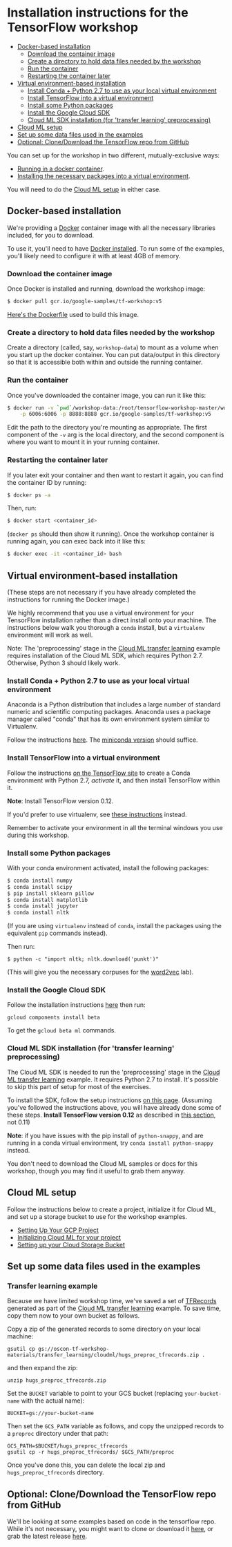 

# Installation instructions for the TensorFlow workshop

  - [Docker-based installation](#docker-based-installation)
    - [Download the container image](#download-the-container-image)
    - [Create a directory to hold data files needed by the workshop](#create-a-directory-to-hold-data-files-needed-by-the-workshop)
    - [Run the container](#run-the-container)
    - [Restarting the container later](#restarting-the-container-later)
  - [Virtual environment-based installation](#virtual-environment-based-installation)
    - [Install Conda + Python 2.7 to use as your local virtual environment](#install-conda--python-27-to-use-as-your-local-virtual-environment)
    - [Install TensorFlow into a virtual environment](#install-tensorflow-into-a-virtual-environment)
    - [Install some Python packages](#install-some-python-packages)
    - [Install the Google Cloud SDK](#install-the-google-cloud-sdk)
    - [Cloud ML SDK installation (for 'transfer learning' preprocessing)](#cloud-ml-sdk-installation-for-transfer-learning-preprocessing)
  - [Cloud ML setup](#cloud-ml-setup)
  - [Set up some data files used in the examples](#set-up-some-data-files-used-in-the-examples)
  - [Optional: Clone/Download the TensorFlow repo from GitHub](#optional-clonedownload-the-tensorflow-repo-from-github)

You can set up for the workshop in two different, mutually-exclusive ways:

- [Running in a docker container](#docker-based-installation).
- [Installing the necessary packages into a virtual environment](#virtual-environment-based-installation).

You will need to do the [Cloud ML setup](#cloud-ml-setup) in either case.

## Docker-based installation

We're providing a [Docker](https://www.docker.com/) container image with all the necessary libraries included, for you to download.

To use it, you'll need to have [Docker installed](https://docs.docker.com/engine/installation/). To run some of the examples, you'll likely need to configure it with at least 4GB of memory.

### Download the container image

Once Docker is installed and running, download the workshop image:

```sh
$ docker pull gcr.io/google-samples/tf-workshop:v5
```

[Here's the Dockerfile](https://github.com/amygdala/tensorflow-workshop/tree/master/workshop_image) used to build this image.

### Create a directory to hold data files needed by the workshop

Create a directory (called, say, `workshop-data`) to mount as a volume when you start up the docker container.  You can put data/output in this directory so that it is accessible both within and outside the running container.

### Run the container

Once you've downloaded the container image, you can run it like this:

```sh
$ docker run -v `pwd`/workshop-data:/root/tensorflow-workshop-master/workshop-data -it \
    -p 6006:6006 -p 8888:8888 gcr.io/google-samples/tf-workshop:v5
```

Edit the path to the directory you're mounting as appropriate. The first component of the `-v` arg is the local directory, and the second component is where you want to mount it in your running container.

### Restarting the container later

If you later exit your container and then want to restart it again, you can find the container ID by running:

```sh
$ docker ps -a
```

Then, run:

```sh
$ docker start <container_id>
```

(`docker ps` should then show it running). Once the workshop container is running again, you can exec back into it like this:

```sh
$ docker exec -it <container_id> bash
```

## Virtual environment-based installation

(These steps are not necessary if you have already completed the instructions for running the Docker image.)

We highly recommend that you use a virtual environment for your TensorFlow installation rather than a direct install onto your machine.  The instructions below walk you thorough a `conda` install, but a `virtualenv` environment will work as well.

Note: The 'preprocessing' stage in the [Cloud ML transfer learning](workshop_sections/transfer_learning/cloudml)
example requires installation of the Cloud ML SDK, which requires Python 2.7. Otherwise, Python 3 should likely work.

### Install Conda + Python 2.7 to use as your local virtual environment

Anaconda is a Python distribution that includes a large number of standard numeric and scientific computing packages. Anaconda uses a package manager called "conda" that has its own environment system similar to Virtualenv.

Follow the instructions [here](https://www.continuum.io/downloads).  The [miniconda version](http://conda.pydata.org/miniconda.html) should suffice.

### Install TensorFlow into a virtual environment

Follow the instructions [on the TensorFlow site](https://www.tensorflow.org/get_started/os_setup#anaconda_installation) to create a Conda environment with Python 2.7, *activate* it, and then install TensorFlow within it.

**Note**: Install TensorFlow version 0.12.

If you'd prefer to use virtualenv, see [these instructions](https://www.tensorflow.org/get_started/os_setup#virtualenv_installation) instead.

Remember to activate your environment in all the terminal windows you use during this workshop.

### Install some Python packages

With your conda environment activated, install the following packages:

```sh
$ conda install numpy
$ conda install scipy
$ pip install sklearn pillow
$ conda install matplotlib
$ conda install jupyter
$ conda install nltk
```

(If you are using `virtualenv` instead of `conda`, install the packages using the equivalent `pip` commands instead).

Then run:
```
$ python -c "import nltk; nltk.download('punkt')"
```
(This will give you the necessary corpuses for the [word2vec](workshop_sections/word2vec/README.md) lab).

### Install the Google Cloud SDK

Follow the installation instructions [here](https://cloud.google.com/sdk/downloads) then run:

```
gcloud components install beta
```

To get the `gcloud beta ml` commands.

### Cloud ML SDK installation (for 'transfer learning' preprocessing)

The Cloud ML SDK is needed to run the 'preprocessing' stage in the [Cloud ML transfer
learning](workshop_sections/transfer_learning/cloudml) example. It requires Python 2.7 to install. It's possible to
skip this part of setup for most of the exercises.

To install the SDK, follow the setup instructions
[on this page](https://cloud.google.com/ml/docs/how-tos/getting-set-up).
(Assuming you've followed the instructions above, you will have already done some of these steps. **Install TensorFlow version 0.12** as described in [this section](#install-tensorflow-into-a-virtual-environment), not 0.11)

**Note**: if you have issues with the pip install of `python-snappy`, and are running in a conda virtual environment, try `conda install python-snappy` instead.

You don't need to download the Cloud ML samples or docs for this workshop, though you may find it useful to grab them
anyway.

## Cloud ML setup

Follow the instructions below to create a project, initialize it for Cloud ML, and set up a storage bucket to use for the workshop examples.

* [Setting Up Your GCP Project](https://cloud.google.com/ml/docs/how-tos/getting-set-up#setting_up_your_google_cloud_project )
* [Initializing Cloud ML for your project](https://cloud.google.com/ml/docs/how-tos/getting-set-up#initializing_your_product_name_short_project)
* [Setting up your Cloud Storage Bucket](https://cloud.google.com/ml/docs/how-tos/getting-set-up#setting_up_your_cloud_storage_bucket)


## Set up some data files used in the examples

### Transfer learning example

Because we have limited workshop time, we've saved a set of
[TFRecords]([TFRecords](https://www.tensorflow.org/api_docs/python/python_io/))
generated as part of the [Cloud ML transfer learning](workshop_sections/transfer_learning/cloudml) 
example. To save time, copy them now to your own bucket as follows.

Copy a zip of the generated records to some directory on your local machine:

```shell
gsutil cp gs://oscon-tf-workshop-materials/transfer_learning/cloudml/hugs_preproc_tfrecords.zip .
```

and then expand the zip:

```shell
unzip hugs_preproc_tfrecords.zip
```

Set the `BUCKET` variable to point to your GCS bucket (replacing `your-bucket-name` with the actual name):

```shell
BUCKET=gs://your-bucket-name
```

Then set the `GCS_PATH` variable as follows, and copy the unzipped records to a `preproc` directory under that path:

```shell
GCS_PATH=$BUCKET/hugs_preproc_tfrecords
gsutil cp -r hugs_preproc_tfrecords/ $GCS_PATH/preproc
```

Once you've done this, you can delete the local zip and `hugs_preproc_tfrecords` directory.

## Optional: Clone/Download the TensorFlow repo from GitHub

We'll be looking at some examples based on code in the tensorflow repo. While it's not necessary, you might want to clone or download it [here](https://github.com/tensorflow/tensorflow), or grab the latest release [here](https://github.com/tensorflow/tensorflow/releases).

